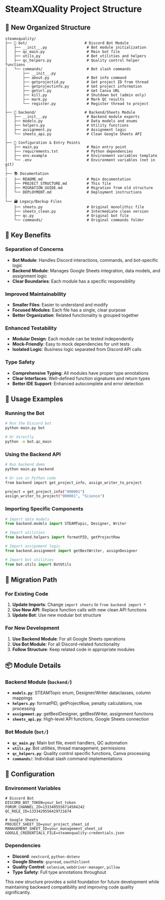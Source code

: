 # SteamXQuality Project Structure

## 📁 New Organized Structure

```
steamxquality/
├── 🤖 bot/                          # Discord Bot Module
│   ├── __init__.py                  # Bot module initialization
│   ├── qc_main.py                   # Main bot file
│   ├── utils.py                     # Bot utilities and helpers
│   ├── qc_helpers.py                # Quality control helper functions
│   └── commands/                    # Bot slash commands
│       ├── __init__.py
│       ├── about.py                 # Bot info command
│       ├── getprojectid.py          # Get project ID from thread
│       ├── getprojectinfo.py        # Get project information
│       ├── geturl.py                # Get Canva URL
│       ├── kill.py                  # Shutdown bot (admin only)
│       ├── mark.py                  # Mark QC results
│       └── register.py              # Register thread to project
│
├── 🔧 backend/                      # Backend/Sheets Module
│   ├── __init__.py                  # Backend module exports
│   ├── models.py                    # Data models and enums
│   ├── helpers.py                   # Utility functions
│   ├── assignment.py                # Assignment logic
│   └── sheets_api.py                # Clean Google Sheets API
│
├── 📄 Configuration & Entry Points
│   ├── main.py                      # Main entry point
│   ├── requirements.txt             # Python dependencies
│   ├── env.example                  # Environment variables template
│   └── .env                         # Environment variables (not in git)
│
├── 📚 Documentation
│   ├── README.md                    # Main documentation
│   ├── PROJECT_STRUCTURE.md         # This file
│   ├── MIGRATION_GUIDE.md           # Migration from old structure
│   └── DEPLOYMENT.md                # Deployment instructions
│
└── 🗃️ Legacy/Backup Files
    ├── sheets.py                    # Original monolithic file
    ├── sheets_clean.py              # Intermediate clean version
    ├── qc.py                        # Original bot file
    └── commands/                    # Original commands folder
```

## 🎯 Key Benefits

### **Separation of Concerns**
- **Bot Module**: Handles Discord interactions, commands, and bot-specific logic
- **Backend Module**: Manages Google Sheets integration, data models, and assignment logic
- **Clear Boundaries**: Each module has a specific responsibility

### **Improved Maintainability**
- **Smaller Files**: Easier to understand and modify
- **Focused Modules**: Each file has a single, clear purpose
- **Better Organization**: Related functionality is grouped together

### **Enhanced Testability**
- **Modular Design**: Each module can be tested independently
- **Mock-Friendly**: Easy to mock dependencies for unit tests
- **Isolated Logic**: Business logic separated from Discord API calls

### **Type Safety**
- **Comprehensive Typing**: All modules have proper type annotations
- **Clear Interfaces**: Well-defined function signatures and return types
- **Better IDE Support**: Enhanced autocomplete and error detection

## 🚀 Usage Examples

### Running the Bot
```bash
# Run the Discord bot
python main.py bot

# Or directly
python -m bot.qc_main
```

### Using the Backend API
```bash
# Run backend demo
python main.py backend

# Or use in Python code
from backend import get_project_info, assign_writer_to_project

project = get_project_info("000001")
assign_writer_to_project("000001", "Science")
```

### Importing Specific Components
```python
# Import data models
from backend.models import STEAMTopic, Designer, Writer

# Import utilities
from backend.helpers import formatPID, getProjectRow

# Import assignment logic
from backend.assignment import getBestWriter, assignDesigner

# Import bot utilities
from bot.utils import BotUtils
```

## 🔄 Migration Path

### For Existing Code
1. **Update Imports**: Change `import sheets` to `from backend import *`
2. **Use New API**: Replace function calls with new clean API functions
3. **Update Bot**: Use new modular bot structure

### For New Development
1. **Use Backend Module**: For all Google Sheets operations
2. **Use Bot Module**: For all Discord-related functionality
3. **Follow Structure**: Keep related code in appropriate modules

## 📦 Module Details

### Backend Module (`backend/`)
- **`models.py`**: STEAMTopic enum, Designer/Writer dataclasses, column mappings
- **`helpers.py`**: formatPID, getProjectRow, penalty calculations, row processing
- **`assignment.py`**: getBestDesigner, getBestWriter, assignment functions
- **`sheets_api.py`**: High-level API functions, Google Sheets connection

### Bot Module (`bot/`)
- **`qc_main.py`**: Main bot file, event handlers, QC automation
- **`utils.py`**: Bot utilities, thread management, permissions
- **`qc_helpers.py`**: Quality control specific functions, Canva processing
- **`commands/`**: Individual slash command implementations

## 🔧 Configuration

### Environment Variables
```env
# Discord Bot
DISCORD_BOT_TOKEN=your_bot_token
FORUM_CHANNEL_ID=1333405556714504242
QC_ROLE_ID=1333429556429721674

# Google Sheets
PROJECT_SHEET_ID=your_project_sheet_id
MANAGEMENT_SHEET_ID=your_management_sheet_id
GOOGLE_CREDENTIALS_FILE=steamxquality-credentials.json
```

### Dependencies
- **Discord**: `nextcord`, `python-dotenv`
- **Google Sheets**: `gspread`, `oauth2client`
- **Quality Control**: `selenium`, `webdriver-manager`, `pillow`
- **Type Safety**: Full type annotations throughout

This new structure provides a solid foundation for future development while maintaining backward compatibility and improving code quality significantly.

